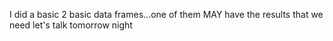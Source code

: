I did a basic 2 basic data frames...one of them MAY have the results that we need
let's talk tomorrow night

